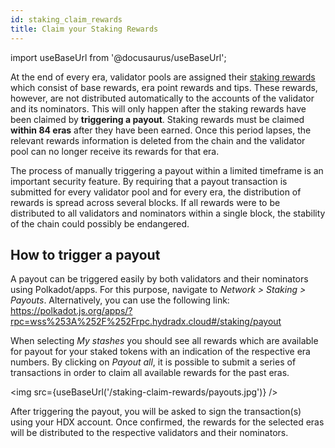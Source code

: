 ```yaml
---
id: staking_claim_rewards
title: Claim your Staking Rewards
---
```


import useBaseUrl from '@docusaurus/useBaseUrl';

At the end of every era, validator pools are assigned their [staking rewards](/staking_rewards) which consist of base rewards, era point rewards and tips. These rewards, however, are not distributed automatically to the accounts of the validator and its nominators. This will only happen after the staking rewards have been claimed by **triggering a payout**. Staking rewards must be claimed **within 84 eras** after they have been earned. Once this period lapses, the relevant rewards information is deleted from the chain and the validator pool can no longer receive its rewards for that era. 

The process of manually triggering a payout within a limited timeframe is an important security feature. By requiring that a payout transaction is submitted for every validator pool and for every era, the distribution of rewards is spread across several blocks. If all rewards were to be distributed to all validators and nominators within a single block, the stability of the chain could possibly be endangered.

## How to trigger a payout
A payout can be triggered easily by both validators and their nominators using Polkadot/apps. For this purpose, navigate to *Network > Staking > Payouts*. Alternatively, you can use the following link:  
https://polkadot.js.org/apps/?rpc=wss%253A%252F%252Frpc.hydradx.cloud#/staking/payout

When selecting *My stashes* you should see all rewards which are available for payout for your staked tokens with an indication of the respective era numbers. By clicking on *Payout all*, it is possible to submit a series of transactions in order to claim all available rewards for the past eras.

<img src={useBaseUrl('/staking-claim-rewards/payouts.jpg')} />

After triggering the payout, you will be asked to sign the transaction(s) using your HDX account. Once confirmed, the rewards for the selected eras will be distributed to the respective validators and their nominators.
